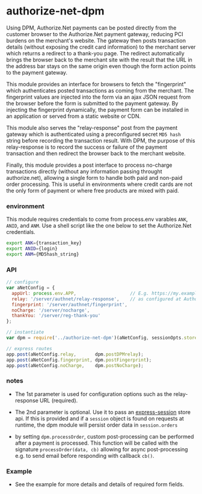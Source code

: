 # authorize-net-dpm

Using DPM, Authorize.Net payments can be posted directly from the customer browser to the Authorize.Net payment gateway, reducing PCI burdens on the merchant's website. The gateway then posts transaction details (without exposing the credit card information) to the merchant server which returns a redirect to a thank-you page. The redirect automatically brings the browser back to the merchant site with the result that the URL in the address bar stays on the same origin even though the form action points to the payment gateway.

This module provides an interface for browsers to fetch the "fingerprint" which authenticates posted transactions as coming from the merchant. The fingerprint values are injected into the form via an ajax JSON request from the browser before the form is submitted to the payment gateway. By injecting the fingerprint dynamically, the payment form can be installed in an application or served from a static website or CDN.

This module also serves the "relay-response" post from the payment gateway which is authenticated using a preconfigured secret `MD5 hash` string before recording the transaction result. With DPM, the purpose of this relay-response is to record the success or failure of the payment transaction and then redirect the browser back to the merchant website.

Finally, this module provides a post interface to process no-charge transactions directly (without any information passing throught authorize.net),  allowing a single form to handle both paid and non-paid order processing. This is useful in environments where credit cards are not the only form of payment or where free products are mixed with paid.

### environment
This module requires credentials to come from process.env varables `ANK`, `ANID`, and `ANM`. Use a shell script like the one below to set the Authorize.Net credentials.

```sh
export ANK={transaction_key}
export ANID={login}
export ANM={MD5hash_string}
```

### API

```javascript
// configure
var aNetConfig = {
  appUrl: process.env.APP,                    // E.g. https://my.example.com/
  relay: '/server/authnet/relay-response',    // as configured at Authorize.net
  fingerprint: '/server/authnet/fingerprint',
  noCharge: '/server/nocharge',
  thankYou: '/server/reg-thank-you'
};

// instantiate
var dpm = require('../authorize-net-dpm')(aNetConfig, sessionOpts.store);

// express routes
app.post(aNetConfig.relay,       dpm.postDPMrelay);
app.post(aNetConfig.fingerprint, dpm.postFingerprint);
app.post(aNetConfig.noCharge,    dpm.postNoCharge);

```

### notes

- The 1st parameter is used for configuration options such as the relay-response URL (required). 

- The 2nd parameter is optional. Use it to pass an [express-session](https://github.com/expressjs/session#compatible-session-stores) store api. If this is provided and if a `session` object is found on requests at runtime, the dpm module will persist order data in `session.orders`

- by setting `dpm.processOrder`, custom post-processing can be performed after a payment is processed. This function will be called with the signature `processOrder(data, cb)` allowing for async post-processing e.g. to send email before responding with callback `cb()`.


### Example
- See the example for more details and details of required form fields.